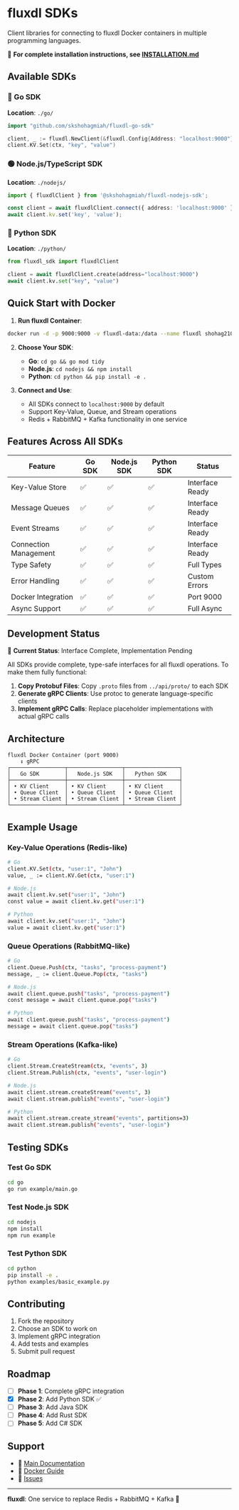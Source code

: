 # fluxdl SDKs

Client libraries for connecting to fluxdl Docker containers in multiple programming languages.

📖 **For complete installation instructions, see [INSTALLATION.md](../INSTALLATION.md)**

## Available SDKs

### 🐹 Go SDK
**Location**: `./go/`

```go
import "github.com/skshohagmiah/fluxdl-go-sdk"

client, _ := fluxdl.NewClient(&fluxdl.Config{Address: "localhost:9000"})
client.KV.Set(ctx, "key", "value")
```

### 🟢 Node.js/TypeScript SDK  
**Location**: `./nodejs/`

```typescript
import { fluxdlClient } from '@skshohagmiah/fluxdl-nodejs-sdk';

const client = await fluxdlClient.connect({ address: 'localhost:9000' });
await client.kv.set('key', 'value');
```

### 🐍 Python SDK
**Location**: `./python/`

```python
from fluxdl_sdk import fluxdlClient

client = await fluxdlClient.create(address="localhost:9000")
await client.kv.set("key", "value")
```

## Quick Start with Docker

1. **Run fluxdl Container**:
```bash
docker run -d -p 9000:9000 -v fluxdl-data:/data --name fluxdl shohag2100/fluxdl:latest
```

2. **Choose Your SDK**:
   - **Go**: `cd go && go mod tidy`
   - **Node.js**: `cd nodejs && npm install`
   - **Python**: `cd python && pip install -e .`

3. **Connect and Use**:
   - All SDKs connect to `localhost:9000` by default
   - Support Key-Value, Queue, and Stream operations
   - Redis + RabbitMQ + Kafka functionality in one service

## Features Across All SDKs

| Feature | Go SDK | Node.js SDK | Python SDK | Status |
|---------|--------|-------------|------------|---------|
| Key-Value Store | ✅ | ✅ | ✅ | Interface Ready |
| Message Queues | ✅ | ✅ | ✅ | Interface Ready |
| Event Streams | ✅ | ✅ | ✅ | Interface Ready |
| Connection Management | ✅ | ✅ | ✅ | Interface Ready |
| Type Safety | ✅ | ✅ | ✅ | Full Types |
| Error Handling | ✅ | ✅ | ✅ | Custom Errors |
| Docker Integration | ✅ | ✅ | ✅ | Port 9000 |
| Async Support | ✅ | ✅ | ✅ | Full Async |

## Development Status

🚧 **Current Status**: Interface Complete, Implementation Pending

All SDKs provide complete, type-safe interfaces for all fluxdl operations. To make them fully functional:

1. **Copy Protobuf Files**: Copy `.proto` files from `../api/proto/` to each SDK
2. **Generate gRPC Clients**: Use protoc to generate language-specific clients
3. **Implement gRPC Calls**: Replace placeholder implementations with actual gRPC calls

## Architecture

```
fluxdl Docker Container (port 9000)
    ↕ gRPC
┌─────────────────┬─────────────────┬─────────────────┐
│   Go SDK        │   Node.js SDK   │   Python SDK    │
├─────────────────┼─────────────────┼─────────────────┤
│ • KV Client     │ • KV Client     │ • KV Client     │
│ • Queue Client  │ • Queue Client  │ • Queue Client  │
│ • Stream Client │ • Stream Client │ • Stream Client │
└─────────────────┴─────────────────┴─────────────────┘
```

## Example Usage

### Key-Value Operations (Redis-like)
```bash
# Go
client.KV.Set(ctx, "user:1", "John")
value, _ := client.KV.Get(ctx, "user:1")

# Node.js
await client.kv.set("user:1", "John")
const value = await client.kv.get("user:1")

# Python
await client.kv.set("user:1", "John")
value = await client.kv.get("user:1")
```

### Queue Operations (RabbitMQ-like)
```bash
# Go
client.Queue.Push(ctx, "tasks", "process-payment")
message, _ := client.Queue.Pop(ctx, "tasks")

# Node.js
await client.queue.push("tasks", "process-payment")
const message = await client.queue.pop("tasks")

# Python
await client.queue.push("tasks", "process-payment")
message = await client.queue.pop("tasks")
```

### Stream Operations (Kafka-like)
```bash
# Go
client.Stream.CreateStream(ctx, "events", 3)
client.Stream.Publish(ctx, "events", "user-login")

# Node.js
await client.stream.createStream("events", 3)
await client.stream.publish("events", "user-login")

# Python
await client.stream.create_stream("events", partitions=3)
await client.stream.publish("events", "user-login")
```

## Testing SDKs

### Test Go SDK
```bash
cd go
go run example/main.go
```

### Test Node.js SDK
```bash
cd nodejs
npm install
npm run example
```

### Test Python SDK
```bash
cd python
pip install -e .
python examples/basic_example.py
```

## Contributing

1. Fork the repository
2. Choose an SDK to work on
3. Implement gRPC integration
4. Add tests and examples
5. Submit pull request

## Roadmap

- [ ] **Phase 1**: Complete gRPC integration
- [x] **Phase 2**: Add Python SDK ✅
- [ ] **Phase 3**: Add Java SDK
- [ ] **Phase 4**: Add Rust SDK
- [ ] **Phase 5**: Add C# SDK

## Support

- 📖 [Main Documentation](../README.md)
- 🐳 [Docker Guide](../DOCKER_SIMPLE.md)
- 🐛 [Issues](https://github.com/skshohagmiah/fluxdl/issues)

---

**fluxdl**: One service to replace Redis + RabbitMQ + Kafka 🚀

